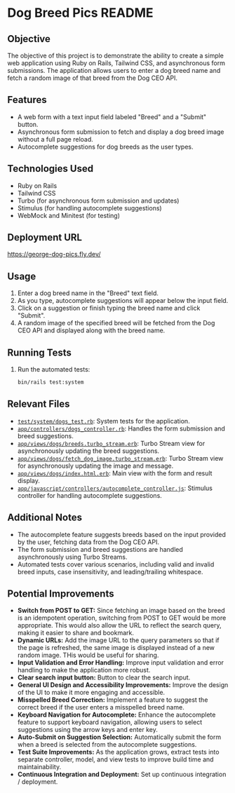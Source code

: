 # Dog Breed Pics README

## Objective

The objective of this project is to demonstrate the ability to create a simple web application using Ruby on Rails,
Tailwind CSS, and asynchronous form submissions. The application allows users to enter a dog breed name and fetch a
random image of that breed from the Dog CEO API.

## Features

- A web form with a text input field labeled "Breed" and a "Submit" button.
- Asynchronous form submission to fetch and display a dog breed image without a full page reload.
- Autocomplete suggestions for dog breeds as the user types.

## Technologies Used

- Ruby on Rails
- Tailwind CSS
- Turbo (for asynchronous form submission and updates)
- Stimulus (for handling autocomplete suggestions)
- WebMock and Minitest (for testing)

## Deployment URL

<a href="https://george-dog-pics.fly.dev/" target="_blank">https://george-dog-pics.fly.dev/</a>

## Usage

1. Enter a dog breed name in the "Breed" text field.
2. As you type, autocomplete suggestions will appear below the input field.
3. Click on a suggestion or finish typing the breed name and click "Submit".
4. A random image of the specified breed will be fetched from the Dog CEO API and displayed along with the breed name.

## Running Tests

1. Run the automated tests:
    ```sh
    bin/rails test:system
    ```

## Relevant Files

- [`test/system/dogs_test.rb`](test/system/dogs_test.rb): System tests for the application.
- [`app/controllers/dogs_controller.rb`](app/controllers/dogs_controller.rb): Handles the form submission and breed suggestions.
- [`app/views/dogs/breeds.turbo_stream.erb`](app/views/dogs/breeds.turbo_stream.erb): Turbo Stream view for asynchronously updating the breed suggestions.
- [`app/views/dogs/fetch_dog_image.turbo_stream.erb`](app/views/dogs/fetch_dog_image.turbo_stream.erb): Turbo Stream view for asynchronously updating the image and message.
- [`app/views/dogs/index.html.erb`](app/views/dogs/index.html.erb): Main view with the form and result display.
- [`app/javascript/controllers/autocomplete_controller.js`](app/javascript/controllers/autocomplete_controller.js): Stimulus controller for handling autocomplete suggestions.

## Additional Notes

- The autocomplete feature suggests breeds based on the input provided by the user, fetching data from the Dog CEO API.
- The form submission and breed suggestions are handled asynchronously using Turbo Streams.
- Automated tests cover various scenarios, including valid and invalid breed inputs, case insensitivity, and leading/trailing whitespace.

## Potential Improvements

- **Switch from POST to GET:** Since fetching an image based on the breed is an idempotent operation, switching from POST to GET would be more appropriate. This would also allow the URL to reflect the search query, making it easier to share and bookmark.
- **Dynamic URLs:** Add the image URL to the query parameters so that if the page is refreshed, the same image is displayed instead of a new random image. THis would be useful for sharing.
- **Input Validation and Error Handling:** Improve input validation and error handling to make the application more robust.
- **Clear search input button:** Button to clear the search input.
- **General UI Design and Accessibility Improvements:** Improve the design of the UI to make it more engaging and accessible.
- **Misspelled Breed Correction:** Implement a feature to suggest the correct breed if the user enters a misspelled breed name.
- **Keyboard Navigation for Autocomplete:** Enhance the autocomplete feature to support keyboard navigation, allowing users to select suggestions using the arrow keys and enter key.
- **Auto-Submit on Suggestion Selection:** Automatically submit the form when a breed is selected from the autocomplete suggestions.
- **Test Suite Improvements:** As the application grows, extract tests into separate controller, model, and view tests to improve build time and maintainability.
- **Continuous Integration and Deployment:** Set up continuous integration / deployment.
